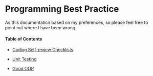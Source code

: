 # Programming Best Practice

As this documentation based on my preferences, so please feel free to point out where I have been wrong.

#### Table of Contents

* [Coding Self-review Checklists](https://github.com/kianbomba/Best-Practice/blob/master/self_review.md)

* [Unit Testing](https://github.com/kianbomba/Best-Practice/blob/master/unit_testing.md)

* [Good OOP](https://github.com/kianbomba/Best-Practice/blob/master/unit_testing.md)
